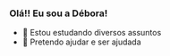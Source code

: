 ### Olá!! Eu sou a Débora!
- 🌱 Estou estudando diversos assuntos
- 👯 Pretendo ajudar e ser ajudada



